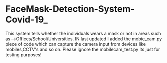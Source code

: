 # FaceMask-Detection-System-Covid-19_
This system tells whether the individuals wears a mask or not in areas such as-->Offices/School/Universities.
IN last updated I added the mobie_cam.py piece of code which can capture the camera input from devices like mobiles,CCTV's and so on.
Please ignore the mobilecam_test.py its just for testing purposes!
